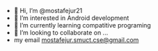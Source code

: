 - 👋 Hi, I’m @mostafejur21
- 👀 I’m interested in Android development
- 🌱 I’m currently learning compatitive programing
- 💞️ I’m looking to collaborate on ...
- my email mostafejur.smuct.cse@gmail.com

<!---
mostafejur21/mostafejur21 is a ✨ special ✨ repository because its `README.md` (this file) appears on your GitHub profile.
You can click the Preview link to take a look at your changes.
--->
